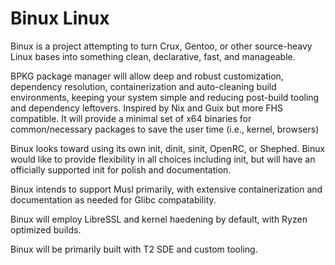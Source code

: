 # Binux Linux
Binux is a project attempting to turn Crux, Gentoo, or other source-heavy Linux bases into something clean, declarative, fast, and manageable. 

BPKG package manager will allow deep and robust customization, dependency resolution, containerization and auto-cleaning build environments, keeping your system simple and reducing post-build tooling and dependency leftovers. Inspired by Nix and Guix but more FHS compatible. It will provide a minimal set of x64 binaries for common/necessary packages to save the user time (i.e., kernel, browsers)

Binux looks toward using its own init, dinit, sinit, OpenRC, or Shephed. Binux would like to provide flexibility in all choices including init, but will have an officially supported init for polish and documentation.

Binux intends to support Musl primarily, with extensive containerization and documentation as needed for Glibc compatability.

Binux will employ LibreSSL and kernel haedening by default, with Ryzen optimized builds.

Binux will be primarily built with T2 SDE and custom tooling.
